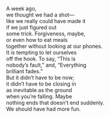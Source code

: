 A week ago,   
we thought we had a shot—  
like we really could have made it  
if we just figured out   
some trick. Forgiveness, maybe,  
or even how to eat meals  
together without looking at our phones.  
It is tempting to let ourselves  
off the hook. To say, “This is  
nobody’s fault,” and, “Everything  
brilliant fades.”  
But it didn’t have to be now;  
it didn’t have to be closing in  
as inevitable as the ground  
when you’re falling. Maybe  
nothing ends that doesn’t end suddenly.  
We should have had more fun.